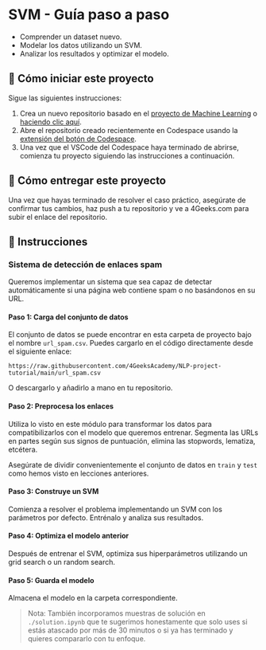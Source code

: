 <!-- hide -->
# SVM - Guía paso a paso
<!-- endhide -->

- Comprender un dataset nuevo.
- Modelar los datos utilizando un SVM.
- Analizar los resultados y optimizar el modelo.

## 🌱 Cómo iniciar este proyecto

Sigue las siguientes instrucciones:

1. Crea un nuevo repositorio basado en el [proyecto de Machine Learning](https://github.com/4GeeksAcademy/machine-learning-python-template) o [haciendo clic aquí](https://github.com/4GeeksAcademy/machine-learning-python-template/generate).
2. Abre el repositorio creado recientemente en Codespace usando la [extensión del botón de Codespace](https://docs.github.com/es/codespaces/developing-in-codespaces/creating-a-codespace-for-a-repository#creating-a-codespace-for-a-repository).
3. Una vez que el VSCode del Codespace haya terminado de abrirse, comienza tu proyecto siguiendo las instrucciones a continuación.

## 🚛 Cómo entregar este proyecto

Una vez que hayas terminado de resolver el caso práctico, asegúrate de confirmar tus cambios, haz push a tu repositorio y ve a 4Geeks.com para subir el enlace del repositorio.

## 📝 Instrucciones

### Sistema de detección de enlaces spam

Queremos implementar un sistema que sea capaz de detectar automáticamente si una página web contiene spam o no basándonos en su URL.

#### Paso 1: Carga del conjunto de datos

El conjunto de datos se puede encontrar en esta carpeta de proyecto bajo el nombre `url_spam.csv`. Puedes cargarlo en el código directamente desde el siguiente enlace:

```text
https://raw.githubusercontent.com/4GeeksAcademy/NLP-project-tutorial/main/url_spam.csv
```

O descargarlo y añadirlo a mano en tu repositorio.

#### Paso 2: Preprocesa los enlaces

Utiliza lo visto en este módulo para transformar los datos para compatibilizarlos con el modelo que queremos entrenar. Segmenta las URLs en partes según sus signos de puntuación, elimina las stopwords, lematiza, etcétera.

Asegúrate de dividir convenientemente el conjunto de datos en `train` y `test` como hemos visto en lecciones anteriores.

#### Paso 3: Construye un SVM

Comienza a resolver el problema implementando un SVM con los parámetros por defecto. Entrénalo y analiza sus resultados.

#### Paso 4: Optimiza el modelo anterior

Después de entrenar el SVM, optimiza sus hiperparámetros utilizando un grid search o un random search.

#### Paso 5: Guarda el modelo

Almacena el modelo en la carpeta correspondiente.

> Nota: También incorporamos muestras de solución en `./solution.ipynb` que te sugerimos honestamente que solo uses si estás atascado por más de 30 minutos o si ya has terminado y quieres compararlo con tu enfoque.
